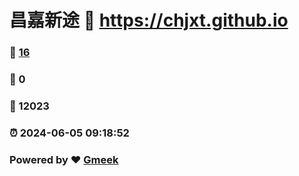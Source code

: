 # 昌嘉新途 :link: https://chjxt.github.io 
### :page_facing_up: [16](https://chjxt.github.io/tag.html) 
### :speech_balloon: 0 
### :hibiscus: 12023 
### :alarm_clock: 2024-06-05 09:18:52 
### Powered by :heart: [Gmeek](https://github.com/Meekdai/Gmeek)
